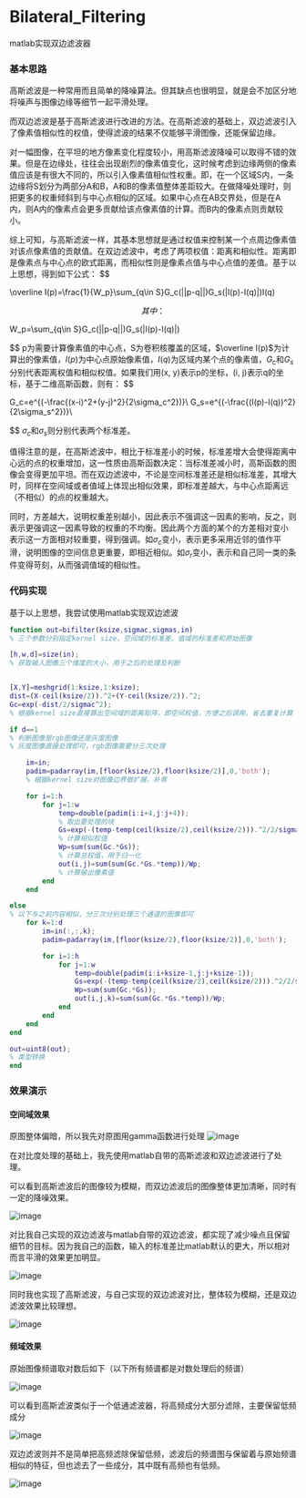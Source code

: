 # Bilateral_Filtering

matlab实现双边滤波器

### 基本思路

高斯滤波是一种常用而且简单的降噪算法。但其缺点也很明显，就是会不加区分地将噪声与图像边缘等细节一起平滑处理。

而双边滤波是基于高斯滤波进行改进的方法。在高斯滤波的基础上，双边滤波引入了像素值相似性的权值，使得滤波的结果不仅能够平滑图像，还能保留边缘。

对一幅图像，在平坦的地方像素变化程度较小，用高斯滤波降噪可以取得不错的效果。但是在边缘处，往往会出现剧烈的像素值变化，这时候考虑到边缘两侧的像素值应该是有很大不同的，所以引入像素值相似性权重。即，在一个区域S内，一条边缘将S划分为两部分A和B，A和B的像素值整体差距较大。在做降噪处理时，则把更多的权重倾斜到与中心点相似的区域。如果中心点在AB交界处，但是在A内，则A内的像素点会更多贡献给该点像素值的计算。而B内的像素点则贡献较小。

综上可知，与高斯滤波一样，其基本思想就是通过权值来控制某一个点周边像素值对该点像素值的贡献值。在双边滤波中，考虑了两项权值：距离和相似性。距离即是像素点与中心点的欧式距离，而相似性则是像素点值与中心点值的差值。基于以上思想，得到如下公式：
$$

\overline I(p)=\frac{1}{W_p}\sum_{q\in S}G_c(||p-q||)G_s(|I(p)-I(q)|)I(q)

$$
其中：
$$

W_p=\sum_{q\in S}G_c(||p-q||)G_s(|I(p)-I(q)|)

$$
p为需要计算像素值的中心点，S为卷积核覆盖的区域，$\overline I(p)$为计算出的像素值，$I(p)$为中心点原始像素值，$I(q)$为区域内某个点的像素值，$G_c$和$G_s$分别代表距离权值和相似权值。如果我们用(x, y)表示p的坐标，(i, j)表示q的坐标，基于二维高斯函数，则有：
$$

G_c=e^{(-\frac{(x-i)^2+(y-j)^2}{2\sigma_c^2})}\\
G_s=e^{(-\frac{(I(p)-I(q))^2}{2\sigma_s^2})}\\

$$
$\sigma_c$和$\sigma_s$则分别代表两个标准差。

值得注意的是，在高斯滤波中，相比于标准差小的时候，标准差增大会使得距离中心远的点的权重增加，这一性质由高斯函数决定：当标准差减小时，高斯函数的图像会变得更加平坦。而在双边滤波中，不论是空间标准差还是相似标准差，其增大时，同样在空间域或者值域上体现出相似效果，即标准差越大，与中心点距离远（不相似）的点的权重越大。

同时，方差越大，说明权重差别越小，因此表示不强调这一因素的影响，反之，则表示更强调这一因素导致的权重的不均衡。因此两个方面的某个的方差相对变小 表示这一方面相对较重要，得到强调。如$\sigma_c$变小，表示更多采用近邻的值作平滑，说明图像的空间信息更重要，即相近相似。如$\sigma_r$变小，表示和自己同一类的条件变得苛刻，从而强调值域的相似性。

### 代码实现

基于以上思想，我尝试使用matlab实现双边滤波

```matlab
function out=bifilter(ksize,sigmac,sigmas,in)
% 三个参数分别指定kernel size、空间域的标准差、值域的标准差和原始图像

[h,w,d]=size(in);
% 获取输入图像三个维度的大小，用于之后的处理及判断


[X,Y]=meshgrid(1:ksize,1:ksize);
dist=(X-ceil(ksize/2)).^2+(Y-ceil(ksize/2)).^2;
Gc=exp(-dist/2/sigmac^2);
% 根据kernel size直接算出空间域的距离矩阵，即空间权值，方便之后调用，省去重复计算

if d==1
% 判断图像是rgb图像还是灰度图像
% 灰度图像直接处理即可，rgb图像需要分三次处理

    im=in;
    padim=padarray(im,[floor(ksize/2),floor(ksize/2)],0,'both');
    % 根据kernel size对图像边界做扩展，补零

    for i=1:h
        for j=1:w
            temp=double(padim(i:i+4,j:j+4));
            % 取出要处理的块
            Gs=exp(-(temp-temp(ceil(ksize/2),ceil(ksize/2))).^2/2/sigmas^2);
            % 计算相似权值
            Wp=sum(sum(Gc.*Gs));
            % 计算总权值，用于归一化
            out(i,j)=sum(sum(Gc.*Gs.*temp))/Wp;
            % 计算输出像素值
        end
    end

else
% 以下与之前内容相似，分三次分别处理三个通道的图像即可
    for k=1:d
        im=in(:,:,k);
        padim=padarray(im,[floor(ksize/2),floor(ksize/2)],0,'both');

        for i=1:h
            for j=1:w
                temp=double(padim(i:i+ksize-1,j:j+ksize-1));
                Gs=exp(-(temp-temp(ceil(ksize/2),ceil(ksize/2))).^2/2/sigmas^2);
                Wp=sum(sum(Gc.*Gs));
                out(i,j,k)=sum(sum(Gc.*Gs.*temp))/Wp;
            end
        end
    end
end

out=uint8(out);
% 类型转换
end
```

### 效果演示

#### 空间域效果

原图整体偏暗，所以我先对原图用gamma函数进行处理
![image](https://user-images.githubusercontent.com/76733734/234800545-ff84cf39-398c-47cd-a8b2-508a8ee94aa3.png)

在对比度处理的基础上，我先使用matlab自带的高斯滤波和双边滤波进行了处理。

可以看到高斯滤波后的图像较为模糊，而双边滤波后的图像整体更加清晰，同时有一定的降噪效果。

![image](https://user-images.githubusercontent.com/76733734/234800593-104cf533-4156-4a62-9047-32c7033863f8.png)

对比我自己实现的双边滤波与matlab自带的双边滤波，都实现了减少噪点且保留细节的目标。因为我自己的函数，输入的标准差比matlab默认的更大，所以相对而言平滑的效果更加明显。

![image](https://user-images.githubusercontent.com/76733734/234800667-631ca6c9-637e-49a4-bb01-a4108f0190c9.png)

同时我也实现了高斯滤波，与自己实现的双边滤波对比，整体较为模糊，还是双边滤波效果比较理想。

![image](https://user-images.githubusercontent.com/76733734/234800708-c7f7e977-4c3f-423d-a9a2-f2a8a42e9195.png)

#### 频域效果

原始图像频谱取对数后如下（以下所有频谱都是对数处理后的频谱）

![image](https://user-images.githubusercontent.com/76733734/234800765-72f38b37-3f13-44a6-a1e2-e082bef2a3c9.png)

可以看到高斯滤波类似于一个低通滤波器，将高频成分大部分滤除，主要保留低频成分

![image](https://user-images.githubusercontent.com/76733734/234800806-425cd696-5754-4769-870d-fdf254129a50.png)

双边滤波则并不是简单把高频滤除保留低频，滤波后的频谱图与保留着与原始频谱相似的特征，但也滤去了一些成分，其中既有高频也有低频。

![image](https://user-images.githubusercontent.com/76733734/234800822-ec6b1116-8e09-431a-99da-bb2ec7e6701a.png)

